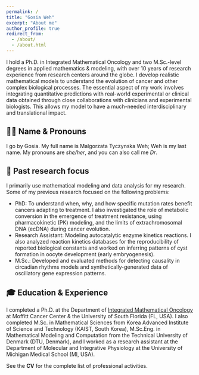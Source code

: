 ```yaml
---
permalink: /
title: "Gosia Weh"
excerpt: "About me"
author_profile: true
redirect_from: 
  - /about/
  - /about.html
---
```



I hold a Ph.D. in Integrated Mathematical Oncology and two M.Sc.-level degrees in applied mathematics & modeling, with over 10 years of research experience from research centers around the globe. I develop realistic mathematical models to understand the evolution of cancer and other complex biological processes. The essential aspect of my work involves integrating quantitative predictions with real-world experimental or clinical data obtained through close collaborations with clinicians and experimental biologists. This allows my model to have a much-needed interdisciplinary and translational impact. 

## 👩‍🎓 Name & Pronouns 
I go by Gosia. My full name is Malgorzata Tyczynska Weh; Weh is my last name. My pronouns are _she/her_, and you can also call me _Dr_. 

## 🧬 Past research focus 
I primarily use mathematical modeling and data analysis for my research. Some of my previous research focused on the following problems: 
* PhD: To understand when, why, and how specific mutation rates benefit cancers adapting to treatment. I also investigated the role of metabolic conversion in the emergence of treatment resistance, using pharmacokinetic (PK) modeling, and the limits of extrachromosomal DNA (ecDNA) during cancer evolution. 
* Research Assistant: Modeling autocatalytic enzyme kinetics reactions. I also analyzed reaction kinetics databases for the reproducibility of reported biological constants and worked on inferring patterns of cyst formation in oocyte development (early embryogenesis).  
* M.Sc.: Developed and evaluated methods for detecting causality in circadian rhythms models and synthetically-generated data of oscillatory gene expression patterns. 
  

## 🎓 Education & Experience  
I completed a Ph.D. at the Department of [Integrated Mathematical Oncology](https://www.moffitt.org/research-science/divisions-and-departments/quantitative-science/integrated-mathematical-oncology/) at Moffitt Cancer Center & the University of South Florida (FL, USA). I also completed M.Sc. in Mathematical Sciences from Korea Advanced Institute of Science and Technology (KAIST, South Korea), M.Sc.Eng. in Mathematical Modeling and Computation from the Technical University of Denmark (DTU, Denmark), and I worked as a research assistant at the Department of Molecular and Integrative Physiology at the University of Michigan Medical School (MI, USA). 

See the **CV** for the complete list of professional activities. 
